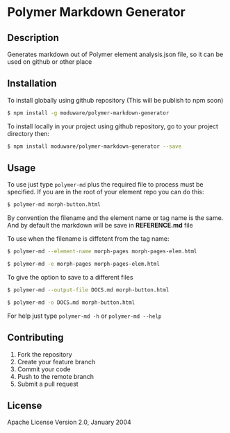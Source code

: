 # Polymer Markdown Generator

## Description
Generates markdown out of Polymer element analysis.json file, so it can be used on github or other place

## Installation
To install globally using github repository (This will be publish to npm soon)

```Bash
$ npm install -g moduware/polymer-markdown-generator
```
To install locally in your project using github repository, go to your project directory then:

```Bash
$ npm install moduware/polymer-markdown-generator --save
```
## Usage

To use just type `polymer-md` plus the required file to process must be specified. If you are in the root of your element repo you can do this:

```Bash
$ polymer-md morph-button.html
```

By convention the filename and the element name or tag name is the same. And by default the markdown will be save in **REFERENCE.md** file

To use when the filename is diffetent from the tag name:

```Bash
$ polymer-md --element-name morph-pages morph-pages-elem.html
```

```Bash
$ polymer-md -e morph-pages morph-pages-elem.html
```

To give the option to save to a different files

```Bash
$ polymer-md --output-file DOCS.md morph-button.html
```

```Bash
$ polymer-md -o DOCS.md morph-button.html
```

For help just type `polymer-md -h` or `polymer-md --help`

## Contributing

1. Fork the repository
2. Create your feature branch
3. Commit your code
4. Push to the remote branch
5. Submit a pull request

## License

Apache License Version 2.0, January 2004
